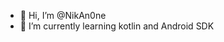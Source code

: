 - 👋 Hi, I’m @NikAn0ne
- 🌱 I’m currently learning kotlin and Android SDK
<!---
NikAn0ne/NikAn0ne is a ✨ special ✨ repository because its `README.md` (this file) appears on your GitHub profile.
You can click the Preview link to take a look at your changes.
--->
